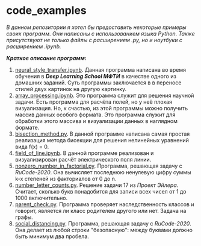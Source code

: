 # code_examples
_В данном репозитории я хотел бы предоставить некоторые примеры своих программ. Они написаны с использованием языка Python. Также присутствуют не только файлы с расширением .py, но и ноутбуки с расширением .ipynb._

_**Краткое описание программ:**_

 1. [neural_style_transfer.ipynb](https://github.com/nikuznetsov/code_examples/blob/master/neural_style_transfer.ipynb "neural_style_transfer.ipynb"). Данная программа написана во время обучения в ***Deep Learning School МФТИ*** в качестве одного из домашних заданий. Суть программы заключается в в переносе стилей двух картинок на другую картинку.
 2. [array_processing.ipynb](https://github.com/nikuznetsov/code_examples/blob/master/array_processing.ipynb "array_processing.ipynb").  Это программа служит для решения научной  задачи. Есть программа для расчёта полей, но у неё плохая визуализация. Но, к счастью, из этой программы можно получить массив данных особого формата. Это программа служит для обработки этого массива и визуализации данных в наглядном формате.
 3. [bisection_method.py](https://github.com/nikuznetsov/code_examples/blob/master/bisection_method.py "bisection_method.py"). В данной программе написана самая простая реализация метода бисекции для решения нелинейных уравнений вида f(x) = 0.
 4. [field_of_line.ipynb](https://github.com/nikuznetsov/code_examples/blob/master/field_of_line.ipynb "field_of_line.ipynb"). В данной программе реализован и визуализирован расчёт электрического поля линии.
 5. [nonzero_number_in_factorial.py](https://github.com/nikuznetsov/code_examples/blob/master/nonzero_number_in_factorial.py "nonzero_number_in_factorial.py"). Программа, решающая задачу с *RuCode-2020*.  Она вычисляет последнюю ненулевую цифру суммы k-x степеней из факториалов от 0 до n.
 6. [number_letter_counts.py](https://github.com/nikuznetsov/code_examples/blob/master/number_letter_counts.py "number_letter_counts.py").  Решение задачи 17 из *Проект Эйлера*.  Считает, сколько букв понадобится для записи всех чисел от 1 до 1000 включительно.
 7. [parent_check.py](https://github.com/nikuznetsov/code_examples/blob/master/parent_check.py "parent_check.py"). Программа проверяет наследственность классов и говорит, является ли класс родителем другого или нет. Задача на графы.
 8. [social_distancing.py](https://github.com/nikuznetsov/code_examples/blob/master/social_distancing.py "social_distancing.py").  Программа, решающая задачу с *RuCode-2020*. Она делает из любой строки "безопасную": между буквами должно быть минимум два пробела.
